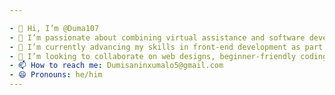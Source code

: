 ```yaml
---

- 👋 Hi, I’m @Duma107  
- 👀 I’m passionate about combining virtual assistance and software development to create innovative real-time solutions.  
- 🌱 I’m currently advancing my skills in front-end development as part of the CodeSpace Academy program while integrating project management from the ALX Virtual Assistant Fellowship. I'm also exploring the endless possibilities of Linux Ubuntu for both development and virtual assistance.  
- 💞️ I’m looking to collaborate on web designs, beginner-friendly coding projects, open-source contributions, and projects that merge virtual assistance with software development for enhanced productivity.  
- 📫 How to reach me: Dumisaninxumalo5@gmail.com  
- 😄 Pronouns: he/him  
---
```


<!---
Duma107/Duma107 is a ✨ special ✨ repository because its `README.md` (this file) appears on your GitHub profile.
You can click the Preview link to take a look at your changes.
--->
